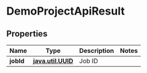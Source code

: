 
# DemoProjectApiResult

## Properties
| Name | Type | Description | Notes |
| ------------ | ------------- | ------------- | ------------- |
| **jobId** | [**java.util.UUID**](java.util.UUID.md) | Job ID |  |



